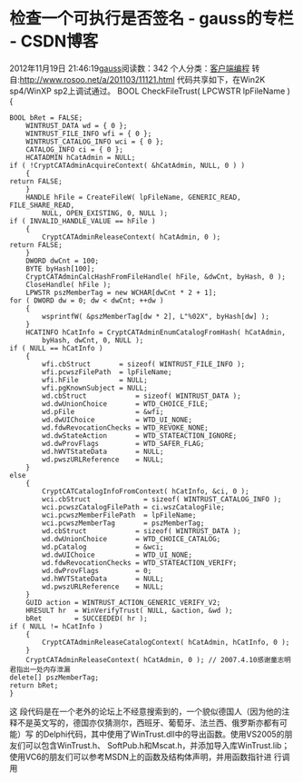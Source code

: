 # 检查一个可执行是否签名 - gauss的专栏 - CSDN博客
2012年11月19日 21:46:19[gauss](https://me.csdn.net/mathlmx)阅读数：342
个人分类：[客户端编程](https://blog.csdn.net/mathlmx/article/category/944323)
转自:http://www.rosoo.net/a/201103/11121.html
代码共享如下，在Win2K sp4/WinXP sp2上调试通过。
BOOL CheckFileTrust( LPCWSTR lpFileName )
{
```
BOOL bRet = FALSE;
    WINTRUST_DATA wd = { 0 };
    WINTRUST_FILE_INFO wfi = { 0 };
    WINTRUST_CATALOG_INFO wci = { 0 };
    CATALOG_INFO ci = { 0 };
    HCATADMIN hCatAdmin = NULL;
if ( !CryptCATAdminAcquireContext( &hCatAdmin, NULL, 0 ) )
    {
return FALSE;
    }
    HANDLE hFile = CreateFileW( lpFileName, GENERIC_READ, FILE_SHARE_READ,
        NULL, OPEN_EXISTING, 0, NULL );
if ( INVALID_HANDLE_VALUE == hFile )
    {
        CryptCATAdminReleaseContext( hCatAdmin, 0 );
return FALSE;
    }
    DWORD dwCnt = 100;
    BYTE byHash[100];
    CryptCATAdminCalcHashFromFileHandle( hFile, &dwCnt, byHash, 0 );
    CloseHandle( hFile );
    LPWSTR pszMemberTag = new WCHAR[dwCnt * 2 + 1];
for ( DWORD dw = 0; dw < dwCnt; ++dw )
    {
        wsprintfW( &pszMemberTag[dw * 2], L"%02X", byHash[dw] );
    }
    HCATINFO hCatInfo = CryptCATAdminEnumCatalogFromHash( hCatAdmin,
        byHash, dwCnt, 0, NULL );
if ( NULL == hCatInfo )
    {
        wfi.cbStruct       = sizeof( WINTRUST_FILE_INFO );
        wfi.pcwszFilePath  = lpFileName;
        wfi.hFile          = NULL;
        wfi.pgKnownSubject = NULL;
        wd.cbStruct            = sizeof( WINTRUST_DATA );
        wd.dwUnionChoice       = WTD_CHOICE_FILE;
        wd.pFile               = &wfi;
        wd.dwUIChoice          = WTD_UI_NONE;
        wd.fdwRevocationChecks = WTD_REVOKE_NONE;
        wd.dwStateAction       = WTD_STATEACTION_IGNORE;
        wd.dwProvFlags         = WTD_SAFER_FLAG;
        wd.hWVTStateData       = NULL;
        wd.pwszURLReference    = NULL;
    }
else
    {
        CryptCATCatalogInfoFromContext( hCatInfo, &ci, 0 );
        wci.cbStruct             = sizeof( WINTRUST_CATALOG_INFO );
        wci.pcwszCatalogFilePath = ci.wszCatalogFile;
        wci.pcwszMemberFilePath  = lpFileName;
        wci.pcwszMemberTag       = pszMemberTag;
        wd.cbStruct            = sizeof( WINTRUST_DATA );
        wd.dwUnionChoice       = WTD_CHOICE_CATALOG;
        wd.pCatalog            = &wci;
        wd.dwUIChoice          = WTD_UI_NONE;
        wd.fdwRevocationChecks = WTD_STATEACTION_VERIFY;
        wd.dwProvFlags         = 0;
        wd.hWVTStateData       = NULL;
        wd.pwszURLReference    = NULL;
    }
    GUID action = WINTRUST_ACTION_GENERIC_VERIFY_V2;
    HRESULT hr  = WinVerifyTrust( NULL, &action, &wd );
    bRet        = SUCCEEDED( hr );
if ( NULL != hCatInfo )
    {
        CryptCATAdminReleaseCatalogContext( hCatAdmin, hCatInfo, 0 );
    }
    CryptCATAdminReleaseContext( hCatAdmin, 0 ); // 2007.4.10感谢童志明君指出一处内存泄漏
delete[] pszMemberTag;
return bRet;
}
```
这 段代码是在一个老外的论坛上不经意搜索到的，一个貌似德国人（因为他的注释不是英文写的，德国亦仅猜测尔，西班牙、葡萄牙、法兰西、俄罗斯亦都有可能）写 的Delphi代码，其中使用了WinTrust.dll中的导出函数。使用VS2005的朋友们可以包含WinTrust.h、 SoftPub.h和Mscat.h，并添加导入库WinTrust.lib；使用VC6的朋友们可以参考MSDN上的函数及结构体声明，并用函数指针进 行调用
